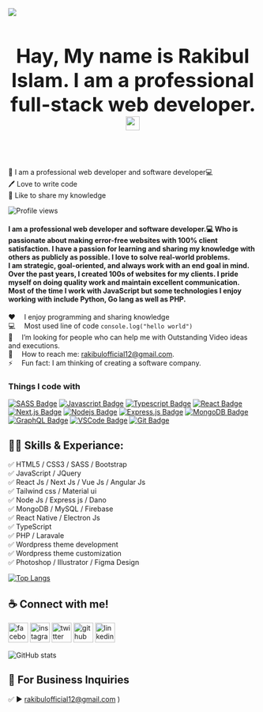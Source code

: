 <img src="https://scontent.fdac41-1.fna.fbcdn.net/v/t39.30808-6/272678847_676151900079669_6293537538165256960_n.png?stp=dst-jpg&_nc_cat=111&ccb=1-7&_nc_sid=19026a&_nc_eui2=AeFHG7g13qbcEw-vqat5OGCcponQViGFLzGmidBWIYUvMeqehtMfJ7B8h8eBhUudwAx3ftJRK_QoDHjI7Svk7gj7&_nc_ohc=M5tdLoRWb_gAX__LXzD&_nc_ht=scontent.fdac41-1.fna&oh=00_AT_iTIOfo4EMN1NhsKTP3EK-SYUjMdvU5l-B08G1_WpeoA&oe=6320D847"/>


<h1 style='font-size: 40px' align="center">
   Hay, My name is Rakibul Islam. I am a professional full-stack web developer. <img src="https://user-images.githubusercontent.com/1303154/88677602-1635ba80-d120-11ea-84d8-d263ba5fc3c0.gif" width="28px" alt="hi">
</h1><br/><br/>

<p>
👑 I am a professional web developer and software developer💻<br> 
🖊️ Love to write code <br> 
🎤 Like to share my knowledge </p> 

![Profile views](https://gpvc.arturio.dev/shikder-md-rakibul-islam) 
 
  #### I am a professional web developer and software developer.💻 Who is passionate about making error-free websites with 100% client satisfaction. I have a passion for learning and sharing my knowledge with others as publicly as possible. I love to solve real-world problems.<br/> I am strategic, goal-oriented, and always work with an end goal in mind. Over the past years, I created 100s of websites for my clients. I pride myself on doing quality work and maintain excellent communication. Most of the time I work with JavaScript but some technologies I enjoy working with include Python, Go lang as well as PHP. 

:hearts: &emsp;I enjoy programming and sharing knowledge <br/>
:computer: &emsp;Most used line of code `console.log("hello world")` <br/>
🤔 &emsp;I’m looking for people who can help me with Outstanding Video ideas and executions.<br/>
:e-mail: &emsp;How to reach me: rakibulofficial12@gmail.com.<br/>
⚡ &emsp;Fun fact: I am thinking of creating a software company.

### Things I code with

[![SASS Badge](https://img.shields.io/badge/Sass-CC6699?style=for-the-badge&logo=sass&logoColor=white)](#) [![Javascript Badge](https://img.shields.io/badge/-Javascript-F0DB4F?style=for-the-badge&labelColor=black&logo=javascript&logoColor=F0DB4F)](#) [![Typescript Badge](https://img.shields.io/badge/-Typescript-007acc?style=for-the-badge&labelColor=black&logo=typescript&logoColor=007acc)](#) [![React Badge](https://img.shields.io/badge/-React-61DBFB?style=for-the-badge&labelColor=black&logo=react&logoColor=61DBFB)](#) [![Next.js Badge](https://img.shields.io/badge/next.js-000000?style=for-the-badge&logo=nextdotjs&logoColor=white)](#) [![Nodejs Badge](https://img.shields.io/badge/-Nodejs-3C873A?style=for-the-badge&labelColor=black&logo=node.js&logoColor=3C873A)](#) [![Express.js Badge](https://img.shields.io/badge/Express.js-000000?style=for-the-badge&logo=express&logoColor=white)](#) [![MongoDB Badge](https://img.shields.io/badge/MongoDB-4EA94B?style=for-the-badge&logo=mongodb&logoColor=white)](#) [![GraphQL Badge](https://img.shields.io/badge/-GraphQl-e535ab?style=for-the-badge&labelColor=black&logo=node.js&logoColor=e535ab)](#) [![VSCode Badge](https://img.shields.io/badge/Visual_Studio-5C2D91?style=for-the-badge&logo=visual%20studio&logoColor=white)](#) [![Git Badge](https://img.shields.io/badge/Git-F05032?style=for-the-badge&logo=git&logoColor=white)](#)

## 👨‍💻 Skills & Experiance: 
✅ HTML5 / CSS3 / SASS / Bootstrap <br>
✅ JavaScript / JQuery <br>
✅ React Js / Next Js / Vue Js / Angular Js\
✅ Tailwind css / Material ui\
✅ Node Js / Express js / Dano\
✅ MongoDB / MySQL / Firebase\
✅ React Native / Electron Js\
✅ TypeScript\
✅ PHP / Laravale<br>
✅ Wordpress theme development\
✅ Wordpress theme customization\
✅ Photoshop / Illustrator / Figma Design <br>


[![Top Langs](https://github-readme-stats.vercel.app/api/top-langs/?username=coder-rakibul)](https://github.com/anuraghazra/github-readme-stats)

## ☕ Connect with me!
[<img src='https://camo.githubusercontent.com/2d1ffa69dd491ebeca01b2098cf8233dd09950ff5895abccd5b455ca442abc59/68747470733a2f2f696d672e736869656c64732e696f2f62616467652f46616365626f6f6b2d3138373746323f7374796c653d666f722d7468652d6261646765266c6f676f3d66616365626f6f6b266c6f676f436f6c6f723d7768697465' alt='facebook' height='40'>](https://www.facebook.com/rakibulcoding)  [<img src='https://camo.githubusercontent.com/b3d4671768bd0f9b6c8f410a25a96e0c5a4d135208d8910461e986f97e7985ab/68747470733a2f2f696d672e736869656c64732e696f2f62616467652f496e7374616772616d2d4534343035463f7374796c653d666f722d7468652d6261646765266c6f676f3d696e7374616772616d266c6f676f436f6c6f723d7768697465' alt='instagram' height='40'>](https://www.instagram.com/rakibulcoding/)  [<img src='https://camo.githubusercontent.com/5d03c86f6a75f7cbe80d135d9162fbf6dc46a31253cf30a8e9bb8279b4d574d3/68747470733a2f2f696d672e736869656c64732e696f2f62616467652f547769747465722d3144413146323f7374796c653d666f722d7468652d6261646765266c6f676f3d74776974746572266c6f676f436f6c6f723d7768697465' alt='twitter' height='40'>](https://twitter.com/shikder_rakibul)  [<img src='https://camo.githubusercontent.com/bd2bd127c104ba5c98bb12c70801b075aee1f040009089510f69554300e7ff41/68747470733a2f2f696d672e736869656c64732e696f2f62616467652f4769742d4630353033323f7374796c653d666f722d7468652d6261646765266c6f676f3d676974266c6f676f436f6c6f723d7768697465' alt='github' height='40'>](https://github.com/shikder-md-rakibul-islam)  [<img src='https://camo.githubusercontent.com/a80d00f23720d0bc9f55481cfcd77ab79e141606829cf16ec43f8cacc7741e46/68747470733a2f2f696d672e736869656c64732e696f2f62616467652f4c696e6b6564496e2d3030373742353f7374796c653d666f722d7468652d6261646765266c6f676f3d6c696e6b6564696e266c6f676f436f6c6f723d7768697465' alt='linkedin' height='40'>](https://www.linkedin.com/in/rakibul-islam-aa9735207/)  


![GitHub stats](https://github-readme-stats.vercel.app/api?username=coder-rakibul&show_icons=true) 

## 📧 For Business Inquiries 
✅  ► rakibulofficial12@gmail.com
)
